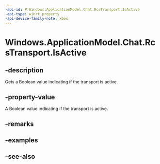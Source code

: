 ```yaml
---
-api-id: P:Windows.ApplicationModel.Chat.RcsTransport.IsActive
-api-type: winrt property
-api-device-family-note: xbox
---
```


<!-- Property syntax
public bool IsActive { get; }
-->

# Windows.ApplicationModel.Chat.RcsTransport.IsActive

## -description
Gets a Boolean value indicating if the transport is active.

## -property-value
A Boolean value indicating if the transport is active.

## -remarks

## -examples

## -see-also
